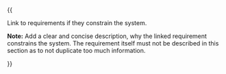 {{

Link to requirements if they constrain the system.

**Note:** Add a clear and concise description, why the linked requirement constrains the system.
The requirement itself must not be described in this section as to not duplicate too much information.

}}
